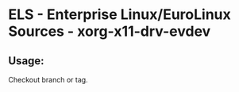 # ELS - Enterprise Linux/EuroLinux Sources - xorg-x11-drv-evdev 
## Usage:
  Checkout branch or tag.
